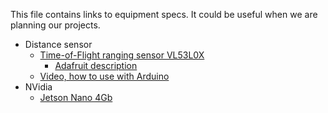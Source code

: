 This file contains links to equipment specs. It could be useful when we are planning our projects.

- Distance sensor
	- [Time-of-Flight ranging sensor VL53L0X](https://www.st.com/resource/en/datasheet/vl53l0x.pdf)
        - [Adafruit description](https://www.adafruit.com/product/3317)
	- [Video, how to use with Arduino](https://www.youtube.com/watch?v=EvaYQMMEtvg)
- NVidia
	- [Jetson Nano 4Gb](https://openzeka.com/en/wp-content/uploads/2022/08/JetsonNano_DataSheet_DS09366001v1.1-1.pdf)

